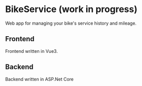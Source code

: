 # BikeService (work in progress)

Web app for managing your bike's service history and mileage.

## Frontend

Frontend written in Vue3.

## Backend

Backend written in ASP.Net Core
